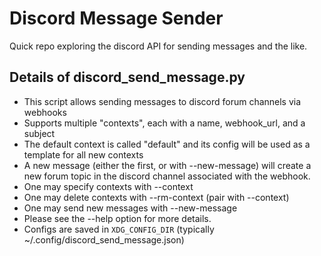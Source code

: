 Discord Message Sender
======================

Quick repo exploring the discord API for sending messages and the like.

Details of discord\_send\_message.py
------------------------------------
  - This script allows sending messages to discord forum channels via webhooks
  - Supports multiple "contexts", each with a name, webhook\_url, and a subject
  - The default context is called "default" and its config will be used as a
    template for all new contexts
  - A new message (either the first, or with --new-message) will create a new
    forum topic in the discord channel associated with the webhook.
  - One may specify contexts with --context
  - One may delete contexts with --rm-context (pair with --context)
  - One may send new messages with --new-message
  - Please see the --help option for more details.
  - Configs are saved in `XDG_CONFIG_DIR` (typically ~/.config/discord\_send\_message.json)
